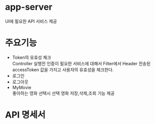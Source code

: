 # app-server

UI에 필요한 API 서비스 제공  


# 주요기능
* Token의 유효성 체크\
  Controller 실행전 인증이 필요한 서비스에 대해서 Filter에서 Header 전송된 accessToken 값을 가지고 사용자의 유효성을 체크한다.
* 로그인
* 로그아웃
* MyMovie\
  좋아하는 영화 선택시 선택 영화 저장,삭제,조회 기능 제공

  
# API 명세서

  

